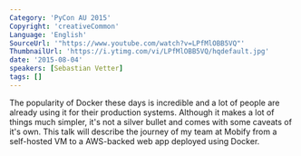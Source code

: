 ```yaml
---
Category: 'PyCon AU 2015'
Copyright: 'creativeCommon'
Language: 'English'
SourceUrl: '"https://www.youtube.com/watch?v=LPfMlOBB5VQ"'
ThumbnailUrl: 'https://i.ytimg.com/vi/LPfMlOBB5VQ/hqdefault.jpg'
date: '2015-08-04'
speakers: [Sebastian Vetter]
tags: []
---
```

The popularity of Docker these days is incredible and a lot of people are already using it for their production systems. Although it makes a lot of things much simpler, it's not a silver bullet and comes with some caveats of it's own. This talk will describe the journey of my team at Mobify from a self-hosted VM to a AWS-backed web app deployed using Docker.